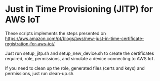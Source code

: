 # Just in Time Provisioning (JITP) for AWS IoT

These scripts implements the steps presented on https://aws.amazon.com/pt/blogs/aws/new-just-in-time-certificate-registration-for-aws-iot/

Just run setup_jitp.sh and setup_new_device.sh to create the certificates required, role, permissions, and simulate a device connecting to AWS IoT.

If you need to clean up the role, generated files (certs and keys) and permissions, just run clean-up.sh.

